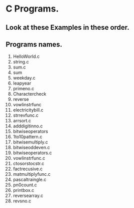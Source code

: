 # C Programs.

## Look at these Examples in these order.
	
## Programs names.
1. HelloWorld.c
1. string.c
1. sum.c
1. sum
1. weekday.c
1. leapyear
1. primeno.c
1. Charactercheck
1. reverse
1. vowlinstrfunc
1. electricitybill.c
1. strrevfunc.c
1. arrsort.c
1. adddigitinno.c
1. bitwiseoperators
1. 1to10pattern.c
1. bitwisemultiply.c
1. bitwiseoddeven.c
1. bitwiseoperators.c
1. vowlinstrfunc.c
1. ctosorstocstr.c
1. factrecusive.c
1. matmultiplyfunc.c
1. pascaltraingle.c
1. pn0count.c
1. printbox.c
1. reversearray.c
1. revsno.c
